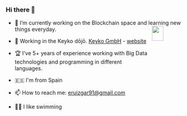
### Hi there 👋

- 🔭 I’m currently working on the Blockchain space and learning new things everyday. 
<a href="https://github.com/eruizgar91"><img src="https://github-readme-stats.vercel.app/api?username=eruizgar91&show_icons=true&count_private=true&include_all_commits=true&hide_rank=true&custom_title=Github+Stats" align="right" width="25%" height="10%"/></a>
- :japanese_castle: Working in the Keyko dōjō. [Keyko GmbH](https://github.com/keyko-io) - [website](https://keyko.io)

- :trophy: I’ve 5+ years of experience working with Big Data technologies and programming in different languages.

- :es: I'm from Spain

- 📫 How to reach me: eruizgar91@gmail.com

- :swimming_man: I like swimming


